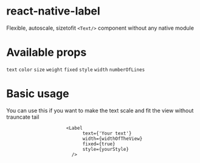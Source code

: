 # react-native-label
Flexible, autoscale, sizetofit `<Text/>` component without any native module

# Available props
`text`
`color`
`size`
`weight`
`fixed`
`style`
`width`
`numberOfLines`

# Basic usage

You can use this if you want to make the text scale and fit the view without trauncate tail

                          <Label
                                text={'Your text'}
                                width={widthOfTheView}
                                fixed={true}
                                style={yourStyle}
                            />


